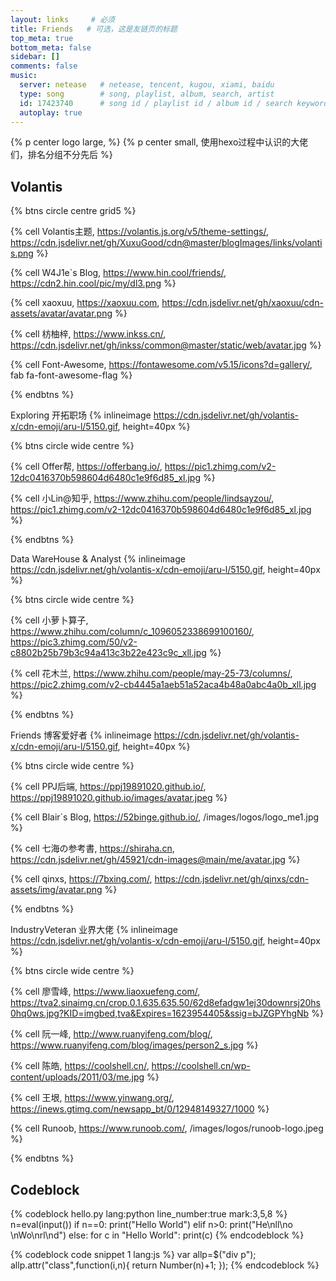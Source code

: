 ```yaml
---
layout: links     # 必须
title: Friends   # 可选，这是友链页的标题
top_meta: true
bottom_meta: false
sidebar: []
comments: false
music:
  server: netease   # netease, tencent, kugou, xiami, baidu
  type: song        # song, playlist, album, search, artist
  id: 17423740      # song id / playlist id / album id / search keyword
  autoplay: true
---
```


{% p center logo large,  %}
{% p center small, 使用hexo过程中认识的大佬们，排名分组不分先后 %}

## Volantis 

{% btns circle centre grid5 %}

{% cell Volantis主题, https://volantis.js.org/v5/theme-settings/, https://cdn.jsdelivr.net/gh/XuxuGood/cdn@master/blogImages/links/volantis.png %}

{% cell W4J1e`s Blog, https://www.hin.cool/friends/, https://cdn2.hin.cool/pic/my/dl3.png %}

{% cell xaoxuu, https://xaoxuu.com, https://cdn.jsdelivr.net/gh/xaoxuu/cdn-assets/avatar/avatar.png %}

{% cell 枋柚梓, https://www.inkss.cn/, https://cdn.jsdelivr.net/gh/inkss/common@master/static/web/avatar.jpg %}

{% cell Font-Awesome, https://fontawesome.com/v5.15/icons?d=gallery/, fab fa-font-awesome-flag %}

{% endbtns %}

Exploring 开拓职场 {% inlineimage https://cdn.jsdelivr.net/gh/volantis-x/cdn-emoji/aru-l/5150.gif, height=40px %}

{% btns circle wide centre %}

{% cell Offer帮, https://offerbang.io/, https://pic1.zhimg.com/v2-12dc0416370b598604d6480c1e9f6d85_xl.jpg %}

{% cell 小Lin@知乎, https://www.zhihu.com/people/lindsayzou/, https://pic1.zhimg.com/v2-12dc0416370b598604d6480c1e9f6d85_xl.jpg %}

{% endbtns %}

Data WareHouse & Analyst {% inlineimage https://cdn.jsdelivr.net/gh/volantis-x/cdn-emoji/aru-l/5150.gif, height=40px %}

{% btns circle wide centre %}

{% cell 小萝卜算子, https://www.zhihu.com/column/c_1096052338699100160/, https://pic3.zhimg.com/50/v2-c8802b25b79b3c94a413c3b22e423c9c_xll.jpg %}

{% cell 花木兰, https://www.zhihu.com/people/may-25-73/columns/, https://pic2.zhimg.com/v2-cb4445a1aeb51a52aca4b48a0abc4a0b_xll.jpg %}

{% endbtns %}

Friends 博客爱好者 {% inlineimage https://cdn.jsdelivr.net/gh/volantis-x/cdn-emoji/aru-l/5150.gif, height=40px %}

{% btns circle wide centre %}

{% cell PPJ后端, https://ppj19891020.github.io/, https://ppj19891020.github.io/images/avatar.jpeg %}

{% cell Blair`s Blog, https://52binge.github.io/, /images/logos/logo_me1.jpg %}

{% cell 七海の参考書, https://shiraha.cn, https://cdn.jsdelivr.net/gh/45921/cdn-images@main/me/avatar.jpg %}

{% cell qinxs, https://7bxing.com/, https://cdn.jsdelivr.net/gh/qinxs/cdn-assets/img/avatar.png %}

<!-- {% cell Molly, /images/logos/E.w-logo.jpeg, /images/logos/E.w-logo.jpeg %} -->

{% endbtns %}

IndustryVeteran 业界大佬 {% inlineimage https://cdn.jsdelivr.net/gh/volantis-x/cdn-emoji/aru-l/5150.gif, height=40px %}

{% btns circle wide centre %}

{% cell 廖雪峰, https://www.liaoxuefeng.com/, https://tva2.sinaimg.cn/crop.0.1.635.635.50/62d8efadgw1ej30downrsj20hs0hq0ws.jpg?KID=imgbed,tva&Expires=1623954405&ssig=bJZGPYhgNb %}

{% cell 阮一峰, http://www.ruanyifeng.com/blog/, https://www.ruanyifeng.com/blog/images/person2_s.jpg %}

{% cell 陈皓, https://coolshell.cn/, https://coolshell.cn/wp-content/uploads/2011/03/me.jpg %}

{% cell 王垠, https://www.yinwang.org/, https://inews.gtimg.com/newsapp_bt/0/12948149327/1000 %}

{% cell Runoob, https://www.runoob.com/, /images/logos/runoob-logo.jpeg %}

{% endbtns %}

## Codeblock

{% codeblock hello.py lang:python line_number:true mark:3,5,8 %}
n=eval(input())
if n==0:
   print("Hello World")
elif n>0:
   print("He\nll\no \nWo\nrl\nd")
else:
   for c in "Hello World":
   print(c)
{% endcodeblock %}

{% codeblock code snippet 1 lang:js %}
var allp=$("div p");
allp.attr("class",function(i,n){
           return Number(n)+1;
      });
{% endcodeblock %}     

